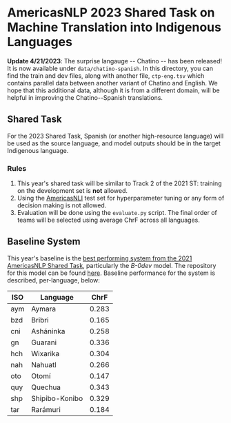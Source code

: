 # AmericasNLP 2023 Shared Task on Machine Translation into Indigenous Languages

**Update 4/21/2023**: The surprise langauge -- Chatino -- has been released! It is now available under `data/chatino-spanish`. In this directory, you can find the train and dev files, along with another file, `ctp-eng.tsv` which contains parallel data between another variant of Chatino and English. We hope that this additional data, although it is from a different domain, will be helpful in improving the Chatino--Spanish translations. 
## Shared Task

For the 2023 Shared Task, Spanish (or another high-resource language) will be used as the source language, and model outputs should be in the target Indigenous language. 

### Rules

1. This year's shared task will be similar to Track 2 of the 2021 ST: training on the development set is **not** allowed.
2. Using the [AmericasNLI](https://aclanthology.org/2022.acl-long.435.pdf) test set for hyperparameter tuning or any form of decision making is not allowed. 
3. Evaluation will be done using the `evaluate.py` script. The final order of teams will be selected using average ChrF across all languages.


## Baseline System

This year's baseline is the [best performing system from the 2021 AmericasNLP Shared Task](https://helda.helsinki.fi/bitstream/handle/10138/334239/2021.americasnlp_1.29.pdf?sequence=1&isAllowed=y), particularly the *B-0dev* model. The repository for this model can be found [here](https://github.com/Helsinki-NLP/americasnlp2021-st). Baseline performance for the system is described, per-language, below:

| ISO| Language | ChrF |
---|---|----
aym | Aymara | 0.283
bzd |Bribri | 0.165
cni | Asháninka| 0.258
gn | Guarani| 0.336
hch |Wixarika | 0.304
nah | Nahuatl| 0.266
oto | Otomí| 0.147
quy |Quechua | 0.343
shp |Shipibo-Konibo | 0.329
tar |Rarámuri | 0.184

